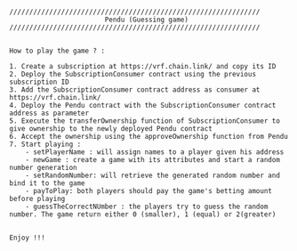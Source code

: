     ///////////////////////////////////////////////////////////////
                            Pendu (Guessing game)
    ///////////////////////////////////////////////////////////////


    How to play the game ? :

    1. Create a subscription at https://vrf.chain.link/ and copy its ID
    2. Deploy the SubscriptionConsumer contract using the previous subscription ID
    3. Add the SubscriptionConsumer contract address as consumer at https://vrf.chain.link/
    4. Deploy the Pendu contract with the SubscriptionConsumer contract address as parameter
    5. Execute the transferOwnership function of SubscriptionConsumer to give ownership to the newly deployed Pendu contract
    6. Accept the ownership using the approveOwnership function from Pendu
    7. Start playing : 
        - setPlayerName : will assign names to a player given his address
        - newGame : create a game with its attributes and start a random number generation
        - setRandomNumber: will retrieve the generated random number and bind it to the game
        - payToPlay: both players should pay the game's betting amount before playing
        - guessTheCorrectNUmber : the players try to guess the random number. The game return either 0 (smaller), 1 (equal) or 2(greater)

    
    Enjoy !!!